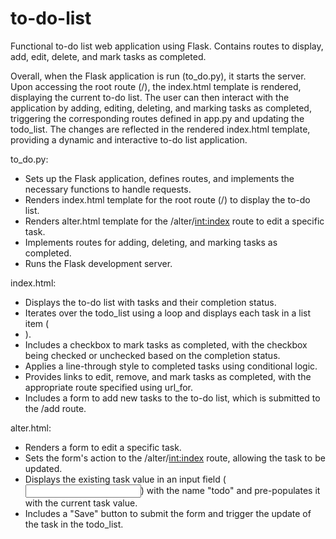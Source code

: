 # to-do-list
Functional to-do list web application using Flask. Contains routes to display, add, edit, delete, and mark tasks as completed.

Overall, when the Flask application is run (to_do.py), it starts the server. Upon accessing the root route (/), the index.html template is rendered, displaying the current to-do list. The user can then interact with the application by adding, editing, deleting, and marking tasks as completed, triggering the corresponding routes defined in app.py and updating the todo_list. The changes are reflected in the rendered index.html template, providing a dynamic and interactive to-do list application.

to_do.py:
- Sets up the Flask application, defines routes, and implements the necessary functions to handle requests.
- Renders index.html template for the root route (/) to display the to-do list.
- Renders alter.html template for the /alter/<int:index> route to edit a specific task.
- Implements routes for adding, deleting, and marking tasks as completed.
- Runs the Flask development server.

index.html:
- Displays the to-do list with tasks and their completion status.
- Iterates over the todo_list using a loop and displays each task in a list item (<li>).
- Includes a checkbox to mark tasks as completed, with the checkbox being checked or unchecked based on the completion status.
- Applies a line-through style to completed tasks using conditional logic.
- Provides links to edit, remove, and mark tasks as completed, with the appropriate route specified using url_for.
- Includes a form to add new tasks to the to-do list, which is submitted to the /add route.

alter.html:
- Renders a form to edit a specific task.
- Sets the form's action to the /alter/<int:index> route, allowing the task to be updated.
- Displays the existing task value in an input field (<input>) with the name "todo" and pre-populates it with the current task value.
- Includes a "Save" button to submit the form and trigger the update of the task in the todo_list.
